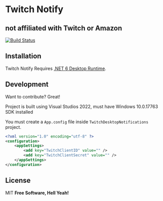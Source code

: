 # Twitch Notify
## not affiliated with Twitch or Amazon

[![Build Status](https://travis-ci.org/joemccann/dillinger.svg?branch=master)](https://travis-ci.org/joemccann/dillinger)

## Installation
 Twitch Notify Requires [.NET 6 Desktop Runtime](https://dotnet.microsoft.com/en-us/download/dotnet/thank-you/runtime-desktop-6.0.13-windows-x64-installer).


## Development

Want to contribute? Great!

Project is built using Visual Studios 2022, must have Windows 10.0.17763 SDK installed

You must create a `App.config` file inside `TwitchDesktopNotifications` project.
```xml
<?xml version="1.0" encoding="utf-8" ?>
<configuration>
	<appSettings>
		<add key="TwitchClientID" value="" />
		<add key="TwitchClientSecret" value="" />
	</appSettings>
</configuration>
```

## License

MIT
**Free Software, Hell Yeah!**
